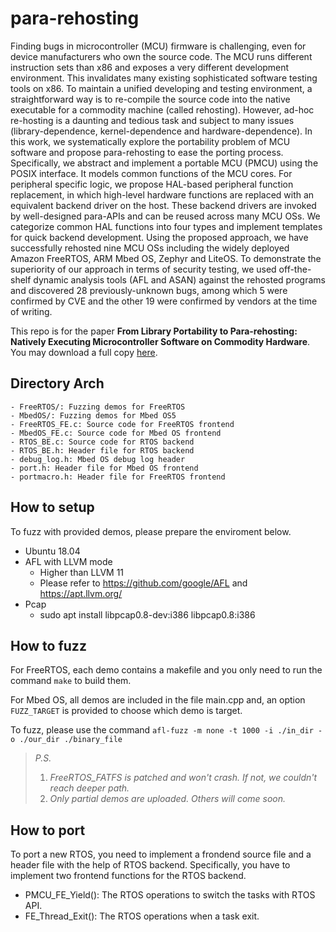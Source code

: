 # para-rehosting
Finding bugs in microcontroller (MCU) firmware is challenging, even for device manufacturers who own the source code. The MCU runs different instruction sets than x86 and  exposes a very different development environment. This invalidates many existing sophisticated software testing tools on x86. To maintain a unified developing and testing environment, a straightforward way is to re-compile the source code into the native executable for a commodity machine (called rehosting). However, ad-hoc re-hosting is a daunting and tedious task and subject to many issues (library-dependence, kernel-dependence and hardware-dependence). In this work, we systematically explore the portability problem of MCU software and propose para-rehosting to ease the porting process. Specifically, we abstract and implement a portable MCU (PMCU) using the POSIX interface. It models common functions of the MCU cores. For peripheral specific logic, we propose HAL-based peripheral function replacement, in which high-level hardware functions are replaced with an equivalent backend driver on the host. These backend drivers are invoked by well-designed para-APIs and can be reused across many MCU OSs.  We categorize common HAL functions into four types and implement templates  for quick backend development. Using the proposed approach, we have successfully rehosted nine MCU OSs including the widely deployed Amazon FreeRTOS, ARM Mbed OS, Zephyr and LiteOS. To demonstrate the superiority of our approach in terms of security testing, we used off-the-shelf dynamic analysis tools (AFL and ASAN) against the rehosted programs and discovered 28 previously-unknown bugs, among which 5 were confirmed by CVE and the other 19 were confirmed by vendors at the time of writing.

This repo is for the paper **From Library Portability to Para-rehosting: Natively Executing Microcontroller Software on Commodity Hardware**.
You may download a full copy  [here](https://www.ndss-symposium.org/wp-content/uploads/ndss2021_6B-3_24308_paper.pdf).

## Directory Arch
	- FreeRTOS/: Fuzzing demos for FreeRTOS
	- MbedOS/: Fuzzing demos for Mbed OS5
	- FreeRTOS_FE.c: Source code for FreeRTOS frontend
	- MbedOS_FE.c: Source code for Mbed OS frontend
	- RTOS_BE.c: Source code for RTOS backend
	- RTOS_BE.h: Header file for RTOS backend
	- debug_log.h: Mbed OS debug log header
	- port.h: Header file for Mbed OS frontend
	- portmacro.h: Header file for FreeRTOS frontend

## How to setup
To fuzz with provided demos, please prepare the enviroment below.
- Ubuntu 18.04
- AFL with LLVM mode
	- Higher than LLVM 11
	- Please refer to https://github.com/google/AFL and https://apt.llvm.org/
- Pcap
	- sudo apt install libpcap0.8-dev:i386 libpcap0.8:i386

## How to fuzz
For FreeRTOS, each demo contains a makefile and you only need to run the command `make` to build them.

For Mbed OS, all demos are included in the file main.cpp and, an option `FUZZ_TARGET` is provided to choose which demo is target.

To fuzz, please use the command `afl-fuzz -m none -t 1000 -i ./in_dir -o ./our_dir ./binary_file`


> *P.S.*
> 1. *FreeRTOS_FATFS is patched and won't crash. If not, we couldn't reach deeper path.*
> 2. *Only partial demos are uploaded. Others will come soon.*

## How to port
To port a new RTOS, you need to implement a frondend source file and a header file with the help of RTOS backend. 
Specifically, you have to implement two frontend functions for the RTOS backend.
- PMCU_FE_Yield(): The RTOS operations to switch the tasks with RTOS API.
- FE_Thread_Exit(): The RTOS operations when a task exit.

